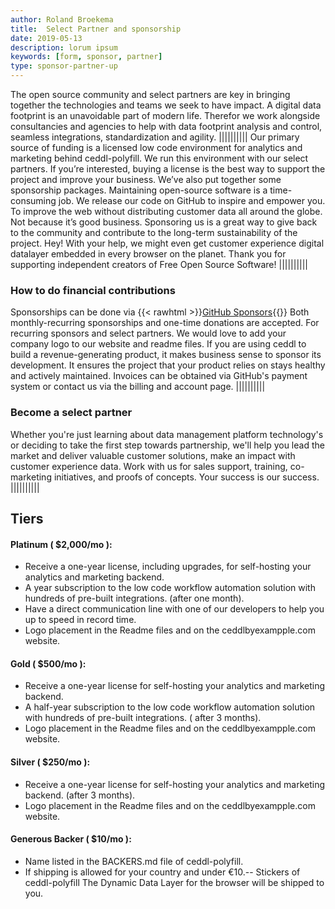 ```yaml
---
author: Roland Broekema
title:  Select Partner and sponsorship
date: 2019-05-13
description: lorum ipsum
keywords: [form, sponsor, partner]
type: sponsor-partner-up
---
```


The open source community and select partners are key in bringing together the technologies and teams we seek to have
impact. A digital data footprint is an unavoidable part of modern life. Therefor we work alongside consultancies and
agencies to help with data footprint analysis and control, seamless integrations, standardization and agility.
||||||||||
Our primary source of funding is a licensed low code environment for analytics and marketing behind
ceddl-polyfill. We run this environment with our select partners. If you’re interested, buying a license is the best way
to support the project and improve your business. We’ve also put together some sponsorship packages. Maintaining
open-source software is a time-consuming job. We release our code on GitHub to inspire and empower you. To improve the
web without distributing customer data all around the globe. Not because it’s good business. Sponsoring us is a great
way to give back to the community and contribute to the long-term sustainability of the project. Hey! With your help, we
might even get customer experience digital datalayer embedded in every browser on the planet. Thank you for supporting
independent creators of Free Open Source Software!
||||||||||

### How to do financial contributions

Sponsorships can be done via {{< rawhtml >}}<a class="link no-underline" href="https://github.com/sponsors/ceddl">GitHub
Sponsors</a>{{</rawhtml >}} Both monthly-recurring sponsorships and one-time donations are accepted.
For recurring sponsors and select partners. We would love to add your company logo to our website and readme files. If
you
are using ceddl to build a revenue-generating product, it makes business sense to sponsor its development. It ensures
the project that your product relies on stays healthy and actively maintained. Invoices can be obtained via GitHub's
payment system or contact us via the billing and account page.
||||||||||

### Become a select partner

Whether you're just learning about data management platform technology's or deciding to take the first step
towards partnership, we'll help you lead the market and deliver valuable customer solutions, make an impact with
customer experience data. Work with us for sales support, training, co-marketing initiatives, and proofs of concepts.
Your success is our success.
||||||||||

## Tiers

#### Platinum ( $2,000/mo ):

* Receive a one-year license, including upgrades, for self-hosting your analytics and marketing backend.
* A year subscription to the low code workflow automation solution with hundreds of pre-built integrations. (after one
  month).
* Have a direct communication line with one of our developers to help you up to speed in record time.
* Logo placement in the Readme files and on the ceddlbyexampple.com website.

#### Gold ( $500/mo ):

* Receive a one-year license for self-hosting your analytics and marketing backend.
* A half-year subscription to the low code workflow automation solution with hundreds of pre-built integrations. (
  after 3 months).
* Logo placement in the Readme files and on the ceddlbyexampple.com website.

#### Silver ( $250/mo ):

* Receive a one-year license for self-hosting your analytics and marketing backend. (after 3 months).
* Logo placement in the Readme files and on the ceddlbyexampple.com website.

#### Generous Backer ( $10/mo ):

* Name listed in the BACKERS.md file of ceddl-polyfill.
* If shipping is allowed for your country and under €10.-- Stickers of ceddl-polyfill The Dynamic Data Layer for the
  browser will be shipped to you.